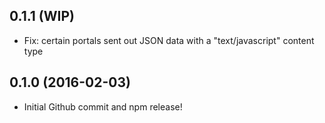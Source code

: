 ## 0.1.1 (WIP)

* Fix: certain portals sent out JSON data with a "text/javascript" content type

## 0.1.0 (2016-02-03)

* Initial Github commit and npm release!
